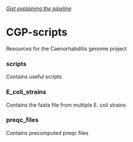 _[Gist explaining the pipeline](https://gist.github.com/GDKO/dad1e9e76b01f43effc2)_

# CGP-scripts

Resources for the Caenorhabditis genome project

### scripts
Contains useful scripts

### E_coli_strains
Contains the fasta file from multiple E. coli strains

### preqc_files
Contains precomputed preqc files


